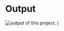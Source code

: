 # Output
![output of this project.](https://github.com/a-7db/prayer-timings-api/assets/121258636/05ca9330-48ec-4b78-b168-19eaa8aadfae)
)
